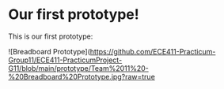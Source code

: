 # Our first prototype!
This is our first prototype:

![Breadboard Prototype](https://github.com/ECE411-Practicum-Group11/ECE411-PracticumProject-G11/blob/main/prototype/Team%2011%20-%20Breadboard%20Prototype.jpg?raw=true

